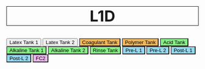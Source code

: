 <!DOCTYPE html>
<html>
<title>L1D, F23</title>

<head>
   <style>
      h2 {
         text-align: center;
         font-size: 40px;
         border: 1px solid black;
      }

      .latex {
         background-color: #e8b7ec;
         border: 1px solid #000000;
         color: black;
         padding: 10px 10px;
         text-align: center;
         text-decoration: none;
         display: inline-block;
         font-size: 40px;
         margin: 4px 2px;
         cursor: pointer;
         width: 300px;
         height: 300px;
      }

      .latex:hover {
         background-color: rgb(158, 158, 158);
      }

      .leaching {
         background-color: #92d7ee;
      }

      .leaching:hover {
         background-color: rgb(158, 158, 158);
      }

      .dipping {
         background-color: #f0b75d;
      }

      .dipping:hover {
         background-color: rgb(158, 158, 158);
      }

      .cleaning {
         background-color: #85f085;
      }

      .cleaning:hover {
         background-color: rgb(158, 158, 158);
      }

      .cleaning2 {
         background-color: #85f085;
      }

      .cleaning2:hover {
         background-color: rgb(158, 158, 158);
      }

      .fc {
         background-color: #e8b7ec;
      }

      .fc:hover {
         background-color: rgb(158, 158, 158);
         width: 600px;
      }
   </style>
</head>

<body>
   <h2>L1D</h2>
   <a
      href="https://docs.google.com/forms/d/e/1FAIpQLScbuetFLdIeXAG8IeFy3N2wbnP260XfLsqFHJDoZPQ1NKrhkA/formResponse?usp=pp_url&entry.1388396171=Latex+Tank+1&submit=Submit">
      <button class="latex">Latex Tank 1</button></a>
   <a
      href="https://docs.google.com/forms/d/e/1FAIpQLScbuetFLdIeXAG8IeFy3N2wbnP260XfLsqFHJDoZPQ1NKrhkA/formResponse?usp=pp_url&entry.1388396171=Latex+Tank+2&submit=Submit">
      <button class="latex">Latex Tank 2</button></a>
   <a
      href="https://docs.google.com/forms/d/e/1FAIpQLScbuetFLdIeXAG8IeFy3N2wbnP260XfLsqFHJDoZPQ1NKrhkA/formResponse?usp=pp_url&entry.1388396171=Coagulant+Tank&submit=Submit">
      <button class="latex dipping">Coagulant Tank</button></a>
   <a
      href="https://docs.google.com/forms/d/e/1FAIpQLScbuetFLdIeXAG8IeFy3N2wbnP260XfLsqFHJDoZPQ1NKrhkA/formResponse?usp=pp_url&entry.1388396171=Polymer+Tank&submit=Submit">
      <button class="latex dipping">Polymer Tank</button></a>
   <a
      href="https://docs.google.com/forms/d/e/1FAIpQLScbuetFLdIeXAG8IeFy3N2wbnP260XfLsqFHJDoZPQ1NKrhkA/formResponse?usp=pp_url&entry.1388396171=Acid+Tank&submit=Submit">
      <button class="latex cleaning">Acid Tank</button></a>
   <a
      href="https://docs.google.com/forms/d/e/1FAIpQLScbuetFLdIeXAG8IeFy3N2wbnP260XfLsqFHJDoZPQ1NKrhkA/formResponse?usp=pp_url&entry.1388396171=Alkaline+Tank+1&submit=Submit">
      <button class="latex cleaning">Alkaline Tank 1</button></a>
   <a
      href="https://docs.google.com/forms/d/e/1FAIpQLScbuetFLdIeXAG8IeFy3N2wbnP260XfLsqFHJDoZPQ1NKrhkA/formResponse?usp=pp_url&entry.1388396171=Alkaline+Tank+2&submit=Submit">
      <button class="latex cleaning">Alkaline Tank 2</button></a>
   <a
      href="https://docs.google.com/forms/d/e/1FAIpQLScbuetFLdIeXAG8IeFy3N2wbnP260XfLsqFHJDoZPQ1NKrhkA/formResponse?usp=pp_url&entry.1388396171=Rinse+Tank&submit=Submit">
      <button class="latex cleaning">Rinse Tank</button></a>
   <a
      href="https://docs.google.com/forms/d/e/1FAIpQLScbuetFLdIeXAG8IeFy3N2wbnP260XfLsqFHJDoZPQ1NKrhkA/formResponse?usp=pp_url&entry.1388396171=Pre-Leaching+1&submit=Submit">
      <button class="latex leaching">Pre-L 1</button></a>
   <a
      href="https://docs.google.com/forms/d/e/1FAIpQLScbuetFLdIeXAG8IeFy3N2wbnP260XfLsqFHJDoZPQ1NKrhkA/formResponse?usp=pp_url&entry.1388396171=Pre-Leaching+2&submit=Submit">
      <button class="latex leaching">Pre-L 2</button></a>
   <a
      href="https://docs.google.com/forms/d/e/1FAIpQLScbuetFLdIeXAG8IeFy3N2wbnP260XfLsqFHJDoZPQ1NKrhkA/formResponse?usp=pp_url&entry.1388396171=Post-Leaching+1&submit=Submit">
      <button class="latex leaching">Post-L 1</button></a>
   <a
      href="https://docs.google.com/forms/d/e/1FAIpQLScbuetFLdIeXAG8IeFy3N2wbnP260XfLsqFHJDoZPQ1NKrhkA/formResponse?usp=pp_url&entry.1388396171=Post-Leaching+2&submit=Submit">
      <button class="latex leaching">Post-L 2</button></a>
   <a
      href="https://docs.google.com/forms/d/e/1FAIpQLSfsM8f-hyDJOB3nSaCoffLI6vT642_akgIpOTAeVRgCrKq59w/formResponse?usp=pp_url&entry.247977512=Clean&submit=Submit">
      <button class="latex fc">FC2</button></a>
</body>
